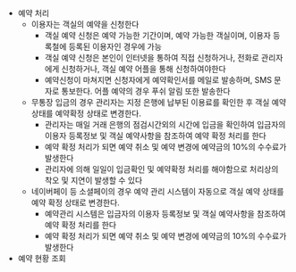 - 예약 처리
	- 이용자는 객실의 예약을 신청한다
		- 객실 예약 신청은 예약 가능한 기간이며, 예약 가능한 객실이며, 이용자 등록철에 등록된 이용자인 경우에 가능
		- 객실 예약 신청은 본인이 인터넷을 통하여 직접 신청하거나, 전화로 관리자에게 신청하거나, 객실 예약 어플을 통해 신청하여야한다
		- 예약신청이 마쳐지면 신청자에게 예약확인서를 메일로 발송하며, SMS 문자로 통보한다. 어플 예약의 경우 푸쉬 알림 또한 발송한다
	- 무통장 입금의 경우 관리자는 지정 은행에 납부된 이용료를 확인한 후 객실 예약 상태를 예약확정 상태로 변경한다. 
		- 관리자는 매일 거래 은행의 점검시간외의 시간에 입금을 확인하여 입금자의 이용자 등록정보 및 객실 예약사항을 참조하여 예약 확정 처리를 한다
		- 예약 확정 처리가 되면 예약 취소 및 예약 변경에 예약금의 10%의 수수료가 발생한다
		- 관리자에 의해 일일이 입금확인 및 예약확정 처리를 해야함으로 처리상의 착오 및 지연이 발생할 수 있다
	- 네이버페이 등 소셜페이의 경우 예약 관리 시스템이 자동으로 객실 예약 상태를 예약 확정 상태로 변경한다.
		- 예약관리 시스템은 입금자의 이용자 등록정보 및 객실 예약사항을 참조하여 예약 확정 처리를 한다
		- 예약 확정 처리가 되면 예약 취소 및 예약 변경에 예약금의 10%의 수수료가 발생한다
- 예약 현황 조회